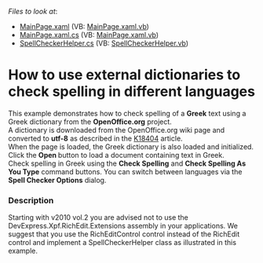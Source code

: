<!-- default file list -->
*Files to look at*:

* [MainPage.xaml](./CS/RichEditSpellCheckerSL/MainPage.xaml) (VB: [MainPage.xaml.vb](./VB/RichEditSpellCheckerSL/MainPage.xaml.vb))
* [MainPage.xaml.cs](./CS/RichEditSpellCheckerSL/MainPage.xaml.cs) (VB: [MainPage.xaml.vb](./VB/RichEditSpellCheckerSL/MainPage.xaml.vb))
* [SpellCheckerHelper.cs](./CS/RichEditSpellCheckerSL/SpellCheckerHelper.cs) (VB: [SpellCheckerHelper.vb](./VB/RichEditSpellCheckerSL/SpellCheckerHelper.vb))
<!-- default file list end -->
# How to use external dictionaries to check spelling in different languages


<p>This example demonstrates how to check spelling of a <strong>Greek</strong> text using a Greek dictionary from the <strong>OpenOffice.org</strong> project.<br />
A dictionary is downloaded from the OpenOffice.org wiki page and converted to <strong>utf-8</strong> as described in the <a href="https://www.devexpress.com/Support/Center/p/K18404">K18404</a> article.<br />
When the page is loaded, the Greek dictionary is also loaded and initialized. Click the <strong> Open </strong> button to load a document containing text in Greek.<br />
Check spelling in Greek using the <strong>Check Spelling</strong> and <strong>Check Spelling As You Type</strong> command buttons. You can switch between languages via the <strong>Spell Checker Options</strong> dialog.</p>


<h3>Description</h3>

<p>Starting with v2010 vol.2 you are advised not to use the DevExpress.Xpf.RichEdit.Extensions assembly in your applications. We suggest that you use the RichEditControl control instead of the RichEdit control and implement a SpellCheckerHelper class as illustrated in this example.</p>

<br/>


